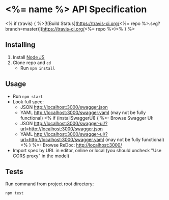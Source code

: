 # <%= name %> API Specification
<% if (travis) { %>[![Build Status](https://travis-ci.org/<%= repo %>.svg?branch=master)](https://travis-ci.org/<%= repo %>)<% } %>

## Installing

1. Install [Node JS](https://nodejs.org/)
2. Clone repo and `cd`
    + Run `npm install`

## Usage

- Run `npm start`
- Look full spec:
    + JSON [http://localhost:3000/swagger.json](http://localhost:3000/swagger.json)
    + YAML [http://localhost:3000/swagger.yaml](http://localhost:3000/swagger.yaml)  (may not be fully functional)
<% if (installSwaggerUI) { %>- Browse Swagger UI:
    + JSON [http://localhost:3000/swagger-ui/?url=http://localhost:3000/swagger.json](http://localhost:3000/?url=http://localhost:3000/swagger.json)
    + YAML [http://localhost:3000/swagger-ui/?url=http://localhost:3000/swagger.yaml](http://localhost:3000/?url=http://localhost:3000/swagger.yaml)  (may not be fully functional)
<% } %>- Browse ReDoc: [http://localhost:3000/](http://localhost:3000/)
- Import spec by URL in editor, online or local (you should uncheck "Use CORS proxy" in the model)

## Tests

Run command from project root directory:

```bash
npm test
```
